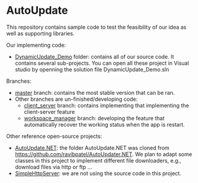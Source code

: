 # AutoUpdate

This repository contains sample code to test the feasibility of our idea as well as supporting libraries.

Our implementing code:
- [DynamicUpdate_Demo](https://github.com/ngocpq/AutoUpdate/tree/master/DynamicUpdate_Demo) folder: contains all of our source code. It contains several sub-projects. You can open all these project in Visual studio by openning the solution file DynamicUpdate_Demo.sln 

Branches:
- [master](https://github.com/ngocpq/AutoUpdate/tree/master) branch: contains the most stable version that can be ran.
- Other branches are un-finished/developing code: 
  + [client_server](https://github.com/ngocpq/AutoUpdate/tree/client_server) branch: contains implementing that implementing the client-server feature
  + [workspace_manager](https://github.com/ngocpq/AutoUpdate/tree/workspace_manager) branch: developing the feature that automatically recover the working status when the app is restart.
  
Other reference open-source projects:
- [AutoUpdate.NET](https://github.com/ngocpq/AutoUpdate/tree/master/AutoUpdater.NET): the folder AutoUpdate.NET was cloned from https://github.com/ravibpatel/AutoUpdater.NET. We plan to adapt some classes in this project to implement different file downloaders, e.g., download files via http or ftp ...
- [SimpleHttpServer](https://github.com/ngocpq/AutoUpdate/tree/master/SimpleHttpServer): we are not using the source code in this project.

